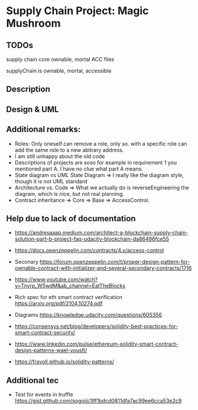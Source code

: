 # Supply Chain Project: Magic Mushroom

## TODOs
supply chain core
ownable, mortal
ACC files

supplyChain is ownable, mortal, accessible

## Description

## Design & UML

## 


## Additional remarks:
- Roles: Only oneself can remove a role, only so. with a specific role can add the same role to a new abitrary address.
- I am still unhappy about the old code
- Descriptions of projects are soso for example in requirement 1 you mentioned part A. I have no clue what part A means.
- State diagram vs UML State Diagram => I really like the diagram style, though  it is not UML standard
- Architecture vs. Code => What we actually do is reverseEngineering the diagram, which is nice, but not real planning.
- Contract inheritance => Core => Base => AccessControl.


## Help due to lack of documentation
- https://andresaaap.medium.com/architect-a-blockchain-supply-chain-solution-part-b-project-faq-udacity-blockchain-da86496fce55
- https://docs.openzeppelin.com/contracts/4.x/access-control
- Seconary https://forum.openzeppelin.com/t/proper-design-pattern-for-ownable-contract-with-initializer-and-several-secondary-contracts/1716
- https://www.youtube.com/watch?v=Tnyrp_W5wdM&ab_channel=EatTheBlocks
- Rich spec for eth smart contract verification https://arxiv.org/pdf/2104.10274.pdf
- Diagrams https://knowledge.udacity.com/questions/605356

- https://consensys.net/blog/developers/solidity-best-practices-for-smart-contract-security/

- https://www.linkedin.com/pulse/ethereum-solidity-smart-contract-design-patterns-wael-yousfi/
- https://fravoll.github.io/solidity-patterns/

## Additional tec
- Test for events in truffle https://gist.github.com/sogoiii/3ff1bdcd0811dfa7ac99ee6cca53e2c9